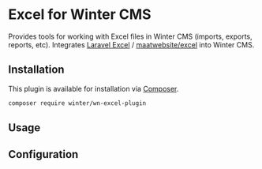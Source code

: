# Excel for Winter CMS

Provides tools for working with Excel files in Winter CMS (imports, exports, reports, etc). Integrates [Laravel Excel](https://laravel-excel.com/) / [maatwebsite/excel](https://packagist.org/packages/maatwebsite/excel) into Winter CMS.

## Installation

This plugin is available for installation via [Composer](http://getcomposer.org/).

```bash
composer require winter/wn-excel-plugin
```

## Usage



## Configuration
